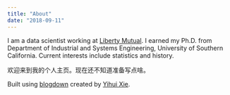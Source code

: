 ```yaml
---
title: "About"
date: "2018-09-11"
---
```


I am a data scientist working at [Liberty Mutual](https://www.libertymutual.com/). I earned my Ph.D. from Department of Industrial and Systems Engineering, University of Southern California. Current interests include statistics and history.

欢迎来到我的个人主页。现在还不知道准备写点啥。

Built using [blogdown](https://bookdown.org/yihui/blogdown/) created by [Yihui Xie](https://yihui.name/).

